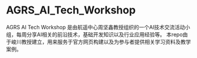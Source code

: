 # AGRS_AI_Tech_Workshop
AGRS AI Tech Workshop 是由航遥中心周坚鑫教授组织的一个AI技术交流活动小组，每周分享AI相关的前沿技术，基础开发知识以及行业应用经验等。
本repo由于峻川教授建立，用来服务于官方网页构建以及为参与者提供相关学习资料及教学案例。

